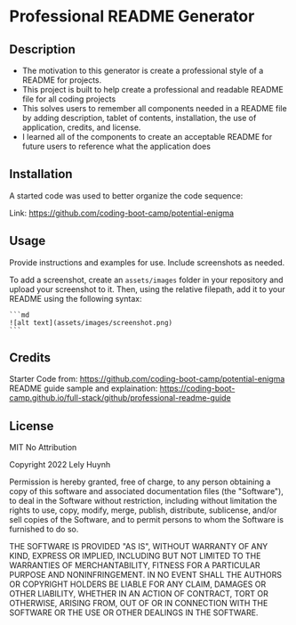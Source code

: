 # Professional README Generator

## Description

- The motivation to this generator is create a professional style of a README for projects.
- This project is built to help create a professional and readable README file for all coding projects
- This solves users to remember all components needed in a README file by adding description, tablet of contents, installation, the use of application, credits, and license.
- I learned all of the components to create an acceptable README for future users to reference what the application does

## Installation

A started code was used to better organize the code sequence:

Link: https://github.com/coding-boot-camp/potential-enigma 

## Usage

Provide instructions and examples for use. Include screenshots as needed.

To add a screenshot, create an `assets/images` folder in your repository and upload your screenshot to it. Then, using the relative filepath, add it to your README using the following syntax:

    ```md
    ![alt text](assets/images/screenshot.png)
    ```

## Credits

Starter Code from: https://github.com/coding-boot-camp/potential-enigma 
README guide sample and explaination: https://coding-boot-camp.github.io/full-stack/github/professional-readme-guide

## License

MIT No Attribution

Copyright 2022 Lely Huynh

Permission is hereby granted, free of charge, to any person obtaining a copy
of this software and associated documentation files (the "Software"), to deal
in the Software without restriction, including without limitation the rights
to use, copy, modify, merge, publish, distribute, sublicense, and/or sell
copies of the Software, and to permit persons to whom the Software is
furnished to do so.

THE SOFTWARE IS PROVIDED "AS IS", WITHOUT WARRANTY OF ANY KIND, EXPRESS OR
IMPLIED, INCLUDING BUT NOT LIMITED TO THE WARRANTIES OF MERCHANTABILITY,
FITNESS FOR A PARTICULAR PURPOSE AND NONINFRINGEMENT. IN NO EVENT SHALL THE
AUTHORS OR COPYRIGHT HOLDERS BE LIABLE FOR ANY CLAIM, DAMAGES OR OTHER
LIABILITY, WHETHER IN AN ACTION OF CONTRACT, TORT OR OTHERWISE, ARISING FROM,
OUT OF OR IN CONNECTION WITH THE SOFTWARE OR THE USE OR OTHER DEALINGS IN THE
SOFTWARE.